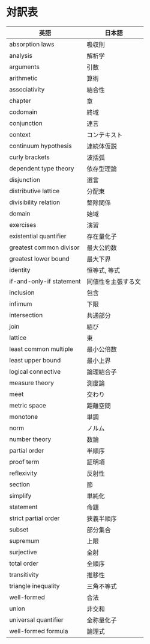 # 対訳表

| 英語 | 日本語 |
| --- | --- |
| absorption laws | 吸収則 |
| analysis | 解析学 |
| arguments | 引数 |
| arithmetic | 算術 |
| associativity | 結合性 |
| chapter | 章 |
| codomain | 終域 |
| conjunction | 連言 |
| context | コンテキスト |
| continuum hypothesis | 連続体仮説 |
| curly brackets | 波括弧 |
| dependent type theory | 依存型理論 |
| disjunction | 選言 |
| distributive lattice | 分配束 |
| divisibility relation | 整除関係 |
| domain | 始域 |
| exercises | 演習 |
| existential quantifier | 存在量化子 |
| greatest common divisor | 最大公約数 |
| greatest lower bound | 最大下界 |
| identity | 恒等式, 等式 |
| if-and-only-if statement | 同値性を主張する文 |
| inclusion | 包含 |
| infimum | 下限 |
| intersection | 共通部分 |
| join | 結び |
| lattice | 束 |
| least common multiple | 最小公倍数 |
| least upper bound | 最小上界 |
| logical connective | 論理結合子 |
| measure theory | 測度論 |
| meet | 交わり |
| metric space | 距離空間 |
| monotone | 単調 |
| norm | ノルム |
| number theory | 数論 |
| partial order | 半順序 |
| proof term | 証明項 |
| reflexivity | 反射性 |
| section | 節 |
| simplify | 単純化 |
| statement | 命題 |
| strict partial order | 狭義半順序 |
| subset | 部分集合 |
| supremum | 上限 |
| surjective | 全射 |
| total order | 全順序 |
| transitivity | 推移性 |
| triangle inequality | 三角不等式 |
| well-formed | 合法 |
| union | 非交和 |
| universal quantifier | 全称量化子 |
| well-formed formula | 論理式 |
